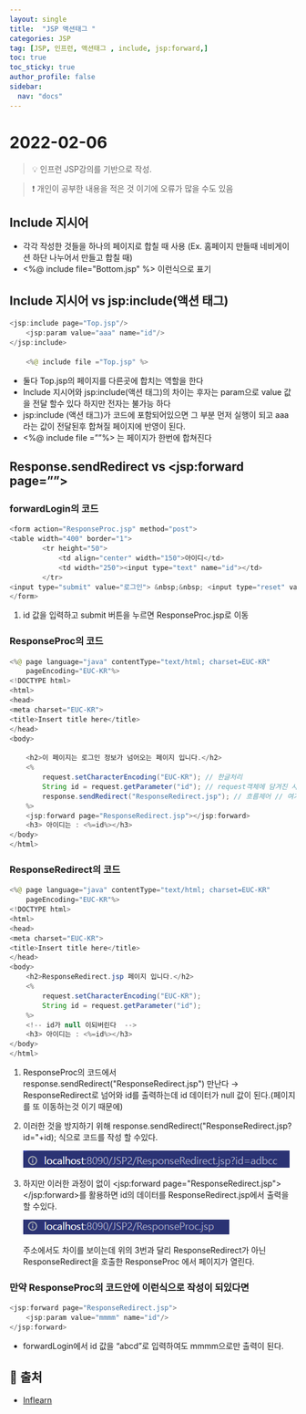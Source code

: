 ```yaml
---
layout: single
title:  "JSP 액션태그 "
categories: JSP 
tag: [JSP, 인프런, 액션태그 , include, jsp:forward,]
toc: true
toc_sticky: true
author_profile: false
sidebar:
  nav: "docs"
---
```



# 2022-02-06


<!--Quote-->
> 💡 인프런 JSP강의를 기반으로 작성.

> ❗ 개인이 공부한 내용을 적은 것 이기에 오류가 많을 수도 있음 


## Include 지시어

- 각각 작성한 것들을 하나의 페이지로 합칠  때 사용 (Ex. 홈페이지 만들때 네비게이션 하단 나누어서 만들고 합칠 때)
- <%@ include file="Bottom.jsp" %> 이런식으로 표기


## Include 지시어 vs jsp:include(액션 태그)

```java
<jsp:include page="Top.jsp"/>
	<jsp:param value="aaa" name="id"/>
</jsp:include>
		
 	<%@ include file ="Top.jsp" %>
```

- 둘다 Top.jsp의 페이지를 다른곳에 합치는 역할을 한다
- Include 지시어와 jsp:include(액션 태그)의 차이는 후자는 param으로 value 값을 전달 할수 있다 하지만 전자는 불가능 하다
- jsp:include (액션 태그)가 코드에 포함되어있으면 그 부분 먼저 실행이 되고 aaa 라는 값이 전달된후 합쳐질 페이지에 반영이 된다.
- <%@ include file =””%> 는 페이지가 한번에 합쳐진다

## Response.sendRedirect vs <jsp:forward page=””>

### forwardLogin의 코드

```java
<form action="ResponseProc.jsp" method="post">
<table width="400" border="1">
		<tr height="50">
			<td align="center" width="150">아이디</td>
			<td width="250"><input type="text" name="id"></td>
		</tr>
<input type="submit" value="로그인"> &nbsp;&nbsp; <input type="reset" value="취소">
</form>
```

1. id 값을 입력하고 submit 버튼을 누르면 ResponseProc.jsp로 이동 

### ResponseProc의 코드

```java
<%@ page language="java" contentType="text/html; charset=EUC-KR"
    pageEncoding="EUC-KR"%>
<!DOCTYPE html>
<html>
<head>
<meta charset="EUC-KR">
<title>Insert title here</title>
</head>
<body>
		
	<h2>이 페이지는 로그인 정보가 넘어오는 페이지 입니다.</h2>
	<%
		request.setCharacterEncoding("EUC-KR"); // 한글처리 
		String id = request.getParameter("id"); // request객체에 담겨진 사용자 정보중 id만(input의 name이 id) 추출
		response.sendRedirect("ResponseRedirect.jsp"); // 흐름제어 // 여기서 ResponseRedirect.jsp 로이동 
	%> 
	<jsp:forward page="ResponseRedirect.jsp"></jsp:forward>
	<h3> 아이디는 : <%=id%></h3>
</body>
</html>
```

### ResponseRedirect의 코드

```java
<%@ page language="java" contentType="text/html; charset=EUC-KR"
    pageEncoding="EUC-KR"%>
<!DOCTYPE html>
<html>
<head>
<meta charset="EUC-KR">
<title>Insert title here</title>
</head>
<body>
	<h2>ResponseRedirect.jsp 페이지 입니다.</h2>
	<%
		request.setCharacterEncoding("EUC-KR");
		String id = request.getParameter("id");
	%>
	<!-- id가 null 이되버린다  -->
	<h3> 아이디는 : <%=id%></h3>
</body>
</html>
```

1. ResponseProc의 코드에서 response.sendRedirect("ResponseRedirect.jsp") 만난다 → ResponseRedirect로 넘어와 id를 출력하는데 id 데이터가 null 값이 된다.(페이지를 또 이동하는것 이기 때문에)
2. 이러한 것을 방지하기 위해 response.sendRedirect("ResponseRedirect.jsp?id="+id); 식으로 코드를 작성 할 수있다. 
    
    ![host2.png](/assets/images/posts/2022-02-06/host2.png)
    
3. 하지만 이러한 과정이 없이 <jsp:forward page="ResponseRedirect.jsp"></jsp:forward>를 활용하면 id의 데이터를 ResponseRedirect.jsp에서 출력을 할 수있다.
    
    ![host.png](/assets/images/posts/2022-02-06/host.png)
    
    주소에서도 차이를 보이는데 위의 3번과 달리 ResponseRedirect가 아닌 ResponseRedirect을 호출한 ResponseProc 에서 페이지가 열린다. 
    

### 만약 ResponseProc의 코드안에 이런식으로 작성이 되있다면

```java
<jsp:forward page="ResponseRedirect.jsp">
	<jsp:param value="mmmm" name="id"/>
</jsp:forward>
```

- forwardLogin에서 id 값을 “abcd”로 입력하여도  mmmm으로만 출력이 된다.

## 📑 출처 
 - [Inflearn](https://www.inflearn.com/course/jsp-%EC%9B%B9%EA%B0%9C%EB%B0%9C-%EC%87%BC%ED%95%91%EB%AA%B0-%ED%94%84%EB%A1%9C%EA%B7%B8%EB%9E%98%EB%B0%8D/dashboard)